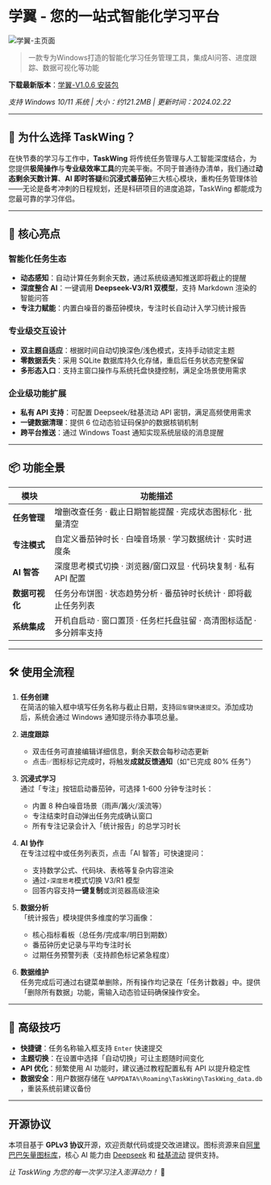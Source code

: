 # 学翼 - 您的一站式智能化学习平台

![学翼-主页面](https://cdn.luogu.com.cn/upload/image_hosting/5m7958hg.png)

> 一款专为Windows打造的智能化学习任务管理工具，集成AI问答、进度跟踪、数据可视化等功能

**下载最新版本**：[学翼-V1.0.6 安装包](https://github.com/TiantianYZJ/TaskWing/releases/download/V1.0.6/TaskWing-V1.0.6_Setup.exe)  

*支持 Windows 10/11 系统 | 大小：约121.2MB | 更新时间：2024.02.22*

---

## 🌟 为什么选择 TaskWing？

在快节奏的学习与工作中，**TaskWing** 将传统任务管理与人工智能深度结合，为您提供**极简操作**与**专业级效率工具**的完美平衡。不同于普通待办清单，我们通过**动态剩余天数计算**、**AI 即时答疑**和**沉浸式番茄钟**三大核心模块，重构任务管理体验——无论是备考冲刺的日程规划，还是科研项目的进度追踪，TaskWing 都能成为您最可靠的学习伴侣。

---

## 🚀 核心亮点

### 智能化任务生态
- **动态感知**：自动计算任务剩余天数，通过系统级通知推送即将截止的提醒  
- **深度整合 AI**：一键调用 **Deepseek-V3/R1 双模型**，支持 Markdown 渲染的智能问答  
- **专注力赋能**：内置白噪音的番茄钟模块，专注时长自动计入学习统计报告  

### 专业级交互设计
- **双主题自适应**：根据时间自动切换深色/浅色模式，支持手动锁定主题  
- **零数据丢失**：采用 SQLite 数据库持久化存储，重启后任务状态完整保留  
- **多形态入口**：支持主窗口操作与系统托盘快捷控制，满足全场景使用需求  

### 企业级功能扩展
- **私有 API 支持**：可配置 Deepseek/硅基流动 API 密钥，满足高频使用需求  
- **一键数据清理**：提供 6 位动态验证码保护的数据核销机制  
- **跨平台推送**：通过 Windows Toast 通知实现系统层级的消息提醒  

---

## 📦 功能全景

| 模块          | 功能描述                                                                 |
|---------------|--------------------------------------------------------------------------|
| **任务管理**  | 增删改查任务 · 截止日期智能提醒 · 完成状态图标化 · 批量清空              |
| **专注模式**  | 自定义番茄钟时长 · 白噪音场景 · 学习数据统计 · 实时进度条                |
| **AI 智答**   | 深度思考模式切换 · 浏览器/窗口双显 · 代码块复制 · 私有 API 配置          |
| **数据可视化**| 任务分布饼图 · 状态趋势分析 · 番茄钟时长统计 · 即将截止任务列表          |
| **系统集成**  | 开机自启动 · 窗口置顶 · 任务栏托盘驻留 · 高清图标适配 · 多分辨率支持     |

---

## 🛠️ 使用全流程

1. **任务创建**  
   在简洁的输入框中填写任务名称与截止日期，支持`回车键快速提交`。添加成功后，系统会通过 Windows 通知提示待办事项总量。

2. **进度跟踪**  
   - 双击任务可直接编辑详细信息，剩余天数会每秒动态更新  
   - 点击✅图标标记完成时，将触发**成就反馈通知**（如"已完成 80% 任务"）  

3. **沉浸式学习**  
   通过「专注」按钮启动番茄钟，可选择 1-600 分钟专注时长：  
   - 内置 8 种白噪音场景（雨声/篝火/溪流等）  
   - 专注结束时自动弹出任务完成确认窗口  
   - 所有专注记录会计入「统计报告」的总学习时长  

4. **AI 协作**  
   在专注过程中或任务列表页，点击「AI 智答」可快速提问：  
   - 支持数学公式、代码块、表格等复杂内容渲染  
   - 通过`⚡深度思考`模式切换 V3/R1 模型  
   - 回答内容支持**一键复制**或浏览器高级渲染  

5. **数据分析**  
   「统计报告」模块提供多维度的学习画像：  
   - 核心指标看板（总任务/完成率/明日到期数）  
   - 番茄钟历史记录与平均专注时长  
   - 过期任务预警列表（支持颜色标记紧急程度）  

6. **数据维护**  
   任务完成后可通过右键菜单删除，所有操作均记录在「任务计数器」中。提供「删除所有数据」功能，需输入动态验证码确保操作安全。

---

## 📌 高级技巧

- **快捷键**：任务名称输入框支持 `Enter` 快速提交  
- **主题切换**：在设置中选择「自动切换」可让主题随时间变化  
- **API 优化**：频繁使用 AI 功能时，建议通过教程配置私有 API 以提升稳定性  
- **数据安全**：用户数据存储在 `%APPDATA%\Roaming\TaskWing\TaskWing_data.db` ，重装系统前建议备份  

---

## 开源协议
本项目基于 **GPLv3 协议**开源，欢迎贡献代码或提交改进建议。图标资源来自[阿里巴巴矢量图标库](https://www.iconfont.cn/collections/detail?cid=50153)，核心 AI 能力由 [Deepseek](https://www.deepseek.com/) 和 [硅基流动](https://www.siliconflow.com/zh/home) 提供支持。

*让 TaskWing 为您的每一次学习注入澎湃动力！* 🚀